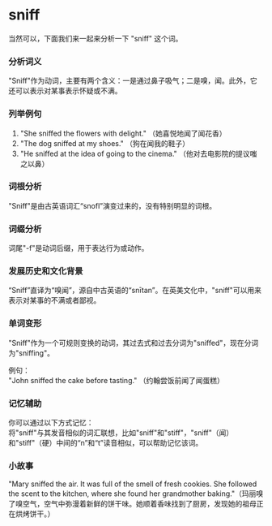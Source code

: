 # sniff

当然可以，下面我们来一起来分析一下 "sniff" 这个词。

  

### 分析词义

  

"Sniff"作为动词，主要有两个含义：一是通过鼻子吸气；二是嗅，闻。此外，它还可以表示对某事表示怀疑或不满。

  

### 列举例句

  

1.  "She sniffed the flowers with delight." （她喜悦地闻了闻花香）
2.  "The dog sniffed at my shoes." （狗在闻我的鞋子）
3.  "He sniffed at the idea of going to the cinema." （他对去电影院的提议嗤之以鼻）

  

### 词根分析

  

"Sniff"是由古英语词汇“snofl”演变过来的，没有特别明显的词根。

  

### 词缀分析

  

词尾"-f"是动词后缀，用于表达行为或动作。

  

### 发展历史和文化背景

  

“Sniff”直译为“嗅闻”，源自中古英语的“snītan”。在英美文化中，"sniff"可以用来表示对某事的不满或者鄙视。

  

### 单词变形

  

"Sniff"作为一个可规则变换的动词，其过去式和过去分词为"sniffed"，现在分词为"sniffing"。

  

例句：  
"John sniffed the cake before tasting." （约翰尝饭前闻了闻蛋糕）

  

### 记忆辅助

  

你可以通过以下方式记忆：  
将"sniff"与其发音相似的词汇联想，比如"sniff"和"stiff"，"sniff"（闻）和"stiff"（硬）中间的“n”和“t”读音相似，可以帮助记忆该词。

  

### 小故事

  

"Mary sniffed the air. It was full of the smell of fresh cookies. She followed the scent to the kitchen, where she found her grandmother baking."（玛丽嗅了嗅空气，空气中弥漫着新鲜的饼干味。她顺着香味找到了厨房，发现她的祖母正在烘烤饼干。）
